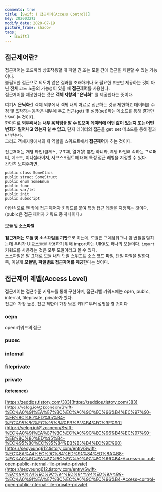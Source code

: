```yaml
---
comments: true
title: [Swift ) 접근제어(Access Control)]
key: 202003291
modify_date: 2020-07-19
picture_frame: shadow
tags:
  - [swift]
---
```

 
## 접근제어란?
 
접근제어는 코드끼리 상호작용할 때 파일 간 또는 모듈 간에 접근을 제한할 수 있는 기능이다.   
불필요한 접근으로 의도치 않은 결과를 초래하거나 꼭 필요한 부분만 제공하는 것이 아닌 전체 코드 노출의 가능성이 있을 때 **접근제어**를 사용한다.   
접근제어를 제공한다는 것은 **객체 지향의 "은닉화"** 를 제공한다는 뜻이다.   
 
여기서 **은닉화**란 객체 외부에서 객체 내의 자료로 접근하는 것을 제한하고 데이터를 수정 및 조작하는 동작은 내부에 두고 접근(get) 및 설정(set)하는 메소드를 통해 결과만 받는다는 것이다.   
한마디로 **외부에서는 내부 움직임을 알 수 없으며 데이터에 어떤 값이 있는지 또는 어떤 변화가 일어나고 있는지 알 수 없고,** 단지 데이터의 접근을 get, set 메소드를 통해 결과만 받는다.   
그리고 객체지향에서의 이 역할을 스위프트에서 **접근제어**가 하는 것이다.   
    
    
접근제어는 개별 타입(클래스, 구조체, 열거형) 뿐만 아니라, 해당 타입에 속하는 프로퍼티, 메소드, 이니셜라이저, 서브스크립트에 대해 특정 접근 레벨을 지정할 수 있다.   
간단히 보여주자면,
```
public class SomeClass
public struct SomeStruct
public enum SomeEnum
public func
public var/let
public init
public subscript
```
이런식으로 맨 앞에 접근 제어자 키워드를 붙여 특정 접근 레벨을 지정하는 것이다.(public은 접근 제어자 키워드 중 하나이다.)

#### 모듈 및 소스파일
 
**접근제어는 모듈 및 소스파일을 기반**으로 하는데, 모듈은 프레임워크나 앱 번들을 말하는데 우리가 UI요소들을 사용하기 위해 import하는 UIKit도 하나의 모듈이다. `import` 키워드를 사용하는 것은 모두 모듈이라고 볼 수 있다.   
소스파일은 말 그대로 모듈 내의 단일 스위프트 소스 코드 파일, 단일 파일을 말한다.   
즉, 이렇게 **모듈별, 파일별로 접근제어를 제공**한다는 것이다.
 
## 접근제어 레벨(Access Level)
 
접근제어는 접근수준 키워드를 통해 구현하며, 접근레벨 키워드에는 open, public, internal, fileprivate, private가 있다.   
접근이 가장 높은, 접근 제한이 가장 낮은 키워드부터 설명을 할 것이다.
 
### oepn
 
open 키워드의 접근 
 
### public

### internal

### fileprivate

### private

#### Reference)
 
[https://zeddios.tistory.com/383](https://zeddios.tistory.com/383)   
[https://velog.io/@zooneon/Swift-%EC%A0%91%EA%B7%BC%EC%A0%9C%EC%96%B4%EC%97%90-%EB%8C%80%ED%95%B4-%EC%95%8C%EC%95%84%EB%B3%B4%EC%9E%90](https://velog.io/@zooneon/Swift-%EC%A0%91%EA%B7%BC%EC%A0%9C%EC%96%B4%EC%97%90-%EB%8C%80%ED%95%B4-%EC%95%8C%EC%95%84%EB%B3%B4%EC%9E%90)   
[https://seoyoung612.tistory.com/entry/Swift-%EC%8A%A4%EC%9C%84%ED%94%84%ED%8A%B8-%EC%A0%91%EA%B7%BC%EC%A0%9C%EC%96%B4-Access-control-open-public-internal-file-private-private](https://seoyoung612.tistory.com/entry/Swift-%EC%8A%A4%EC%9C%84%ED%94%84%ED%8A%B8-%EC%A0%91%EA%B7%BC%EC%A0%9C%EC%96%B4-Access-control-open-public-internal-file-private-private)
